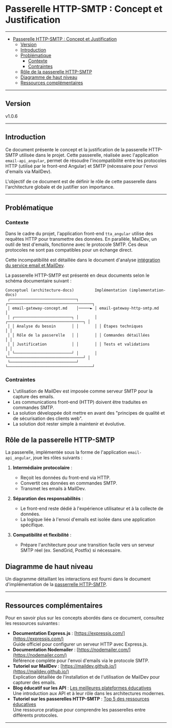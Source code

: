 # Passerelle HTTP-SMTP : Concept et Justification

---

- [Passerelle HTTP-SMTP : Concept et Justification](#passerelle-http-smtp--concept-et-justification)
  - [Version](#version)
  - [Introduction](#introduction)
  - [Problématique](#problématique)
    - [Contexte](#contexte)
    - [Contraintes](#contraintes)
  - [Rôle de la passerelle HTTP-SMTP](#rôle-de-la-passerelle-http-smtp)
  - [Diagramme de haut niveau](#diagramme-de-haut-niveau)
  - [Ressources complémentaires](#ressources-complémentaires)

---

## Version

v1.0.6

---

## Introduction

Ce document présente le concept et la justification de la passerelle HTTP-SMTP utilisée dans le projet. Cette passerelle, réalisée avec l'application `email-api_angular`, permet de résoudre l'incompatibilité entre les protocoles HTTP (utilisé par le front-end Angular) et SMTP (nécessaire pour l'envoi d'emails via MailDev).

L'objectif de ce document est de définir le rôle de cette passerelle dans l'architecture globale et de justifier son importance.

---

## Problématique

### Contexte

Dans le cadre du projet, l'application front-end `tta_angular` utilise des requêtes HTTP pour transmettre des données. En parallèle, MailDev, un outil de test d'emails, fonctionne avec le protocole SMTP. Ces deux protocoles ne sont pas compatibles pour un échange direct.

Cette incompatibilité est détaillée dans le document d'analyse [intégration du service email et MailDev](Analyse-intégration-service-email-et-mailddev.md).

La passerelle HTTP-SMTP est présenté en deux documents selon le schéma documentaire suivant :

``` plaintext
Conceptuel (architecture-docs)         Implémentation (implementation-docs)
 ┌─────────────────────────────┐       ┌─────────────────────────────────────┐
 │ email-gateway-concept.md    │─────► │ email-gateway-http-smtp.md          │
 │ ┌─────────────────────────┐ │       │ ┌─────────────────────────────────┐ │
 │ │ Analyse du besoin       │ │       │ │ Étapes techniques               │ │
 │ │ Rôle de la passerelle   │ │       │ │ Commandes détaillées            │ │
 │ │ Justification           │ │       │ │ Tests et validations            │ │
 │ └─────────────────────────┘ │       │ └─────────────────────────────────┘ │
 └─────────────────────────────┘       └─────────────────────────────────────┘
```

### Contraintes

- L'utilisation de MailDev est imposée comme serveur SMTP pour la capture des emails.
- Les communications front-end (HTTP) doivent être traduites en commandes SMTP.
- La solution développée doit mettre en avant des "principes de qualité et de sécurisation des clients web".
- La solution doit rester simple à maintenir et évolutive.

## Rôle de la passerelle HTTP-SMTP

La passerelle, implémentée sous la forme de l'application `email-api_angular`, joue les rôles suivants :

1. **Intermédiaire protocolaire** :
   - Reçoit les données du front-end via HTTP.
   - Convertit ces données en commandes SMTP.
   - Transmet les emails à MailDev.

2. **Séparation des responsabilités** :
   - Le front-end reste dédié à l'expérience utilisateur et à la collecte de données.
   - La logique liée à l'envoi d'emails est isolée dans une application spécifique.

3. **Compatibilité et flexibilité** :
   - Prépare l'architecture pour une transition facile vers un serveur SMTP réel (ex. SendGrid, Postfix) si nécessaire.

## Diagramme de haut niveau

Un diagramme détaillant les interactions est fourni dans le document d'implémentation de la [passerrelle HTTP-SMTP](../implementation-docs/email-gateway-http-smtp.md).

---

## Ressources complémentaires

Pour en savoir plus sur les concepts abordés dans ce document, consultez les ressources suivantes :

- **Documentation Express.js** : [https://expressjs.com/](https://expressjs.com/)  
  Guide officiel pour configurer un serveur HTTP avec Express.js.
- **Documentation Nodemailer** : [https://nodemailer.com/](https://nodemailer.com/)  
  Référence complète pour l'envoi d'emails via le protocole SMTP.
- **Tutoriel sur MailDev** : [https://maildev.github.io/](https://maildev.github.io/)  
  Explication détaillée de l'installation et de l'utilisation de MailDev pour capturer des emails.
- **Blog éducatif sur les API** : [Les meilleures plateformes éducatives](https://classeurdecole.fr/meilleures-plateformes-ressources-educatives-gratuites/)  
  Une introduction aux API et à leur rôle dans les architectures modernes.
- **Tutoriel sur les passerelles HTTP-SMTP** : [Top 5 des ressources éducatives](https://info-etudes.fr/actualites-educatives/5-sites-incontournables-pour-des-ressources-educatives-de-qualite/)  
  Une ressource pratique pour comprendre les passerelles entre différents protocoles.

---
